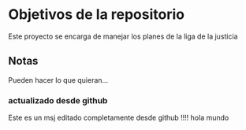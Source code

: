 # Objetivos de la repositorio

Este proyecto se encarga de manejar los planes de la liga de la justicia


## Notas
Pueden hacer lo que quieran...
### actualizado desde github 
Este es un msj editado completamente desde github !!!!
hola mundo 
